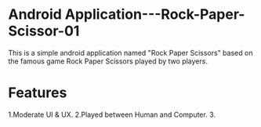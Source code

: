 # Android Application---Rock-Paper-Scissor-01
This is a simple android application named "Rock Paper Scissors" based on the famous game Rock Paper Scissors played by two players.

# Features
1.Moderate UI & UX.
2.Played between Human and Computer.
3.

